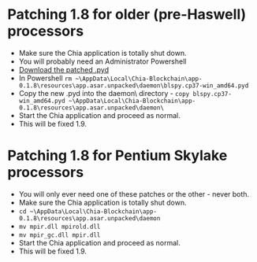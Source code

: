 # Patching 1.8 for older (pre-Haswell) processors

- Make sure the Chia application is totally shut down.
- You will probably need an Administrator Powershell
- [Download the patched .pyd](https://download.chia.net/beta-1.8-win64/blspy.cp37-win_amd64.pyd)
- In Powershell `rm ~\AppData\Local\Chia-Blockchain\app-0.1.8\resources\app.asar.unpacked\daemon\blspy.cp37-win_amd64.pyd`
- Copy the new .pyd into the daemon\ directory - `copy blspy.cp37-win_amd64.pyd ~\AppData\Local\Chia-Blockchain\app-0.1.8\resources\app.asar.unpacked\daemon\`
- Start the Chia application and proceed as normal.
- This will be fixed 1.9.

# Patching 1.8 for Pentium Skylake processors

- You will only ever need one of these patches or the other - never both.
- Make sure the Chia application is totally shut down.
- `cd ~\AppData\Local\Chia-Blockchain\app-0.1.8\resources\app.asar.unpacked\daemon`
- `mv mpir.dll mpirold.dll`
- `mv mpir_gc.dll mpir.dll`
- Start the Chia application and proceed as normal.
- This will be fixed 1.9.
